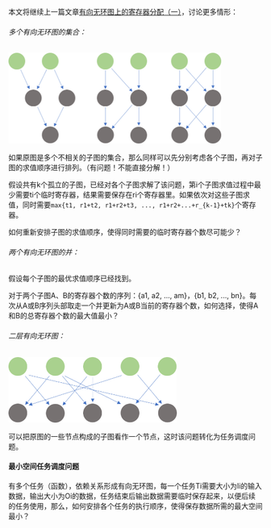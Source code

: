 本文将继续上一篇文章<a href="#有向无环图上的寄存器分配（一）">有向无环图上的寄存器分配（一）</a>，讨论更多情形：

###### 多个有向无环图的集合：

<img src="assets\register_allocation_on_dag\separate_subgraphs.png" height="180px">

如果原图是多个不相关的子图的集合，那么同样可以先分别考虑各个子图，再对子图的求值顺序进行排列。（有问题！不能直接分解！）

假设共有k个孤立的子图，已经对各个子图求解了该问题，第i个子图求值过程中最少需要ti个临时寄存器，结果需要保存在ri个寄存器里。如果依次对这些子图求值，同时需要`max{t1, r1+t2, r1+r2+t3, ..., r1+r2+...+r_{k-1}+tk}`个寄存器。

如何重新安排子图的求值顺序，使得同时需要的临时寄存器个数尽可能少？



###### 两个有向无环图的并：

假设每个子图的最优求值顺序已经找到。



对于两个子图A、B的寄存器个数的序列：{a1, a2, ..., am}，{b1, b2, ..., bn}。每次从A或B序列头部取走一个并更新为A或B当前的寄存器个数，如何选择，使得A和B的总寄存器个数的最大值最小？





###### 二层有向无环图：

<img src="assets\register_allocation_on_dag\bipartite_dag.png" height="130px">











可以把原图的一些节点构成的子图看作一个节点，这时该问题转化为任务调度问题。

#### 最小空间任务调度问题

有多个任务（函数），依赖关系形成有向无环图，每一个任务Ti需要大小为Ii的输入数据，输出大小为Oi的数据，任务结束后输出数据需要临时保存起来，以便后续的任务使用，那么，如何安排各个任务的执行顺序，使得保存数据所需的最大空间最小？

